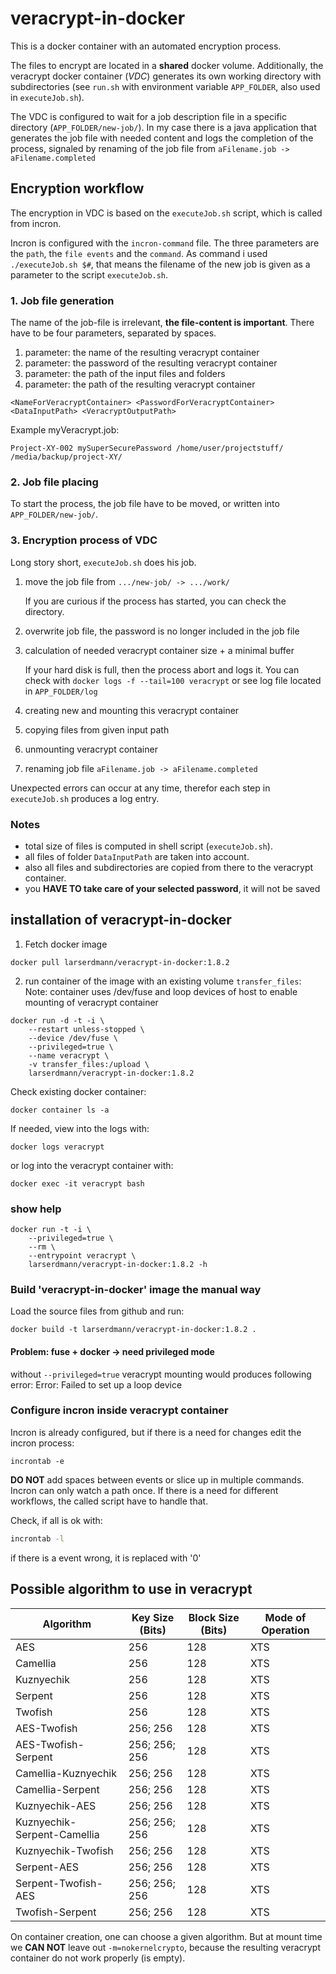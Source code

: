 # veracrypt-in-docker

This is a docker container with an automated encryption process.

The files to encrypt are located in a **shared** docker volume. 
Additionally, the veracrypt docker container (*VDC*) generates its own working directory with subdirectories
(see `run.sh` with environment variable `APP_FOLDER`, also used in `executeJob.sh`).

The VDC is configured to wait for a job description file in a specific directory (`APP_FOLDER/new-job/`).
In my case there is a java application that generates the job file with needed content 
and logs the completion of the process, signaled by renaming of the job file from 
`aFilename.job -> aFilename.completed`

## Encryption workflow

The encryption in VDC is based on the `executeJob.sh` script, which is called from incron.

Incron is configured with the `incron-command` file. The three parameters are the `path`, 
the `file events` and the `command`. As command i used `./executeJob.sh $#`, 
that means the filename of the new job is given as a parameter to the script `executeJob.sh`.

### 1. Job file generation

The name of the job-file is irrelevant, **the file-content is important**.
There have to be four parameters, separated by spaces.

1. parameter: the name of the resulting veracrypt container
2. parameter: the password of the resulting veracrypt container
3. parameter: the path of the input files and folders
4. parameter: the path of the resulting veracrypt container

```
<NameForVeracryptContainer> <PasswordForVeracryptContainer> <DataInputPath> <VeracryptOutputPath>
```

Example myVeracrypt.job:
```
Project-XY-002 mySuperSecurePassword /home/user/projectstuff/ /media/backup/project-XY/
```

### 2. Job file placing

To start the process, the job file have to be moved, or written into `APP_FOLDER/new-job/`.

### 3. Encryption process of VDC

Long story short, `executeJob.sh` does his job.
1. move the job file from `.../new-job/ -> .../work/`

   If you are curious if the process has started, you can check the directory.

2. overwrite job file, the password is no longer included in the job file
3. calculation of needed veracrypt container size + a minimal buffer

   If your hard disk is full, then the process abort and logs it. 
   You can check with `docker logs -f --tail=100 veracrypt` or see 
   log file located in `APP_FOLDER/log`
   
4. creating new and mounting this veracrypt container
5. copying files from given input path
6. unmounting veracrypt container
7. renaming job file `aFilename.job -> aFilename.completed`

Unexpected errors can occur at any time, therefor each step in `executeJob.sh` 
produces a log entry. 

### Notes

* total size of files is computed in shell script (`executeJob.sh`).
* all files of folder `DataInputPath` are taken into account. 
* also all files and subdirectories are copied from there to the veracrypt container.
* you **HAVE TO take care of your selected password**, it will not be saved

## installation of veracrypt-in-docker

1. Fetch docker image
```
docker pull larserdmann/veracrypt-in-docker:1.8.2
```

2. run container of the image with an existing volume `transfer_files`:
Note: container uses /dev/fuse and loop devices of host to enable mounting of veracrypt container

```
docker run -d -t -i \
    --restart unless-stopped \
    --device /dev/fuse \
    --privileged=true \
    --name veracrypt \
    -v transfer_files:/upload \
    larserdmann/veracrypt-in-docker:1.8.2
```

Check existing docker container:
```
docker container ls -a
```

If needed, view into the logs with:
```
docker logs veracrypt
```

or log into the veracrypt container with:
```
docker exec -it veracrypt bash
``` 

### show help
```
docker run -t -i \
	--privileged=true \
	--rm \
    --entrypoint veracrypt \
	larserdmann/veracrypt-in-docker:1.8.2 -h
```

### Build 'veracrypt-in-docker' image the manual way

Load the source files from github and run:
```
docker build -t larserdmann/veracrypt-in-docker:1.8.2 .
```

#### Problem: fuse + docker -> need privileged mode

without `--privileged=true` veracrypt mounting would produces following error:
Error: Failed to set up a loop device


### Configure incron inside veracrypt container

Incron is already configured, but if there is a need for changes edit the incron process:
```
incrontab -e
```

**DO NOT** add spaces between events or slice up in multiple commands. 
Incron can only watch a path once. If there is a need for different workflows, 
the called script have to handle that.

Check, if all is ok with:

```bash
incrontab -l
```
if there is a event wrong, it is replaced with '0'


## Possible algorithm to use in veracrypt

Algorithm | Key Size (Bits) |	Block Size (Bits) | Mode of Operation
---|---|---|--- 	 	 	 	 
AES | 256 | 128 | XTS
Camellia | 256 | 128 | XTS
Kuznyechik | 256 | 128 | XTS
Serpent | 256 | 128 | XTS
Twofish	| 256 | 128 | XTS
AES-Twofish | 256; 256 | 128 | XTS
AES-Twofish-Serpent | 256; 256; 256 | 128 | XTS
Camellia-Kuznyechik | 256; 256 | 128 | XTS
Camellia-Serpent | 256; 256 | 128 | XTS
Kuznyechik-AES | 256; 256 | 128 | XTS
Kuznyechik-Serpent-Camellia | 256; 256; 256 | 128 | XTS
Kuznyechik-Twofish | 256; 256 | 128 | XTS
Serpent-AES | 256; 256 | 128 | XTS
Serpent-Twofish-AES | 256; 256; 256 | 128 | XTS
Twofish-Serpent | 256; 256 | 128 | XTS

On container creation, one can choose a given algorithm.
But at mount time we **CAN NOT** leave out `-m=nokernelcrypto`, 
because the resulting veracrypt container do not work properly (is empty). 